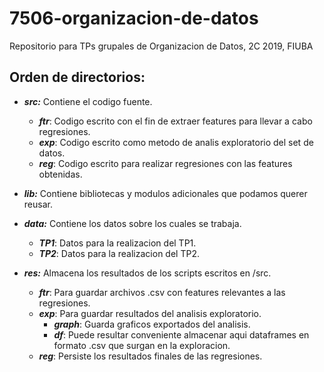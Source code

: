 # 7506-organizacion-de-datos
Repositorio para TPs grupales de Organizacion de Datos, 2C 2019, FIUBA

## Orden de directorios:

* ***src:***   Contiene el codigo fuente.<br />
  * ***ftr***: Codigo escrito con el fin de extraer features para llevar a cabo regresiones.  <br />
  * ***exp***: Codigo escrito como metodo de analis exploratorio del set de datos. <br />
  * ***reg***: Codigo escrito para realizar regresiones con las features obtenidas.
  
  
* ***lib:***   Contiene bibliotecas y modulos adicionales que podamos querer reusar.


* ***data:***  Contiene los datos sobre los cuales se trabaja. <br />
  * ***TP1***: Datos para la realizacion del TP1. <br />
  * ***TP2***: Datos para la realizacion del TP2.


* ***res:***   Almacena los resultados de los scripts escritos en /src. <br />
  * ***ftr***: Para guardar archivos .csv con features relevantes a las regresiones. <br />
  * ***exp***: Para guardar resultados del analisis exploratorio. <br />
    * ***graph***: Guarda graficos exportados del analisis. <br /> 
    * ***df***: Puede resultar conveniente almacenar aqui dataframes en formato .csv que surgan en la exploracion. <br />
  * ***reg***: Persiste los resultados finales de las regresiones.
